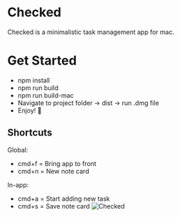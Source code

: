 # Checked
Checked is a minimalistic task management app for mac.

# Get Started
  - npm install
  - npm run build
  - npm run build-mac
  - Navigate to project folder → dist → run .dmg file
  - Enjoy! 🥳

## Shortcuts

Global:
  - cmd+f = Bring app to front
  - cmd+n = New note card

In-app:
  - cmd+a = Start adding new task
  - cmd+s = Save note card
![Checked](https://github.com/user-attachments/assets/3320a280-9a17-44c2-b7a0-bf276dba3667)
